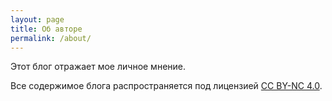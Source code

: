 ```yaml
---
layout: page
title: Об авторе
permalink: /about/
---
```


Этот блог отражает мое личное мнение.

Все содержимое блога распространяется под лицензией [CC BY-NC 4.0](https://creativecommons.org/licenses/by-nc/4.0/).

